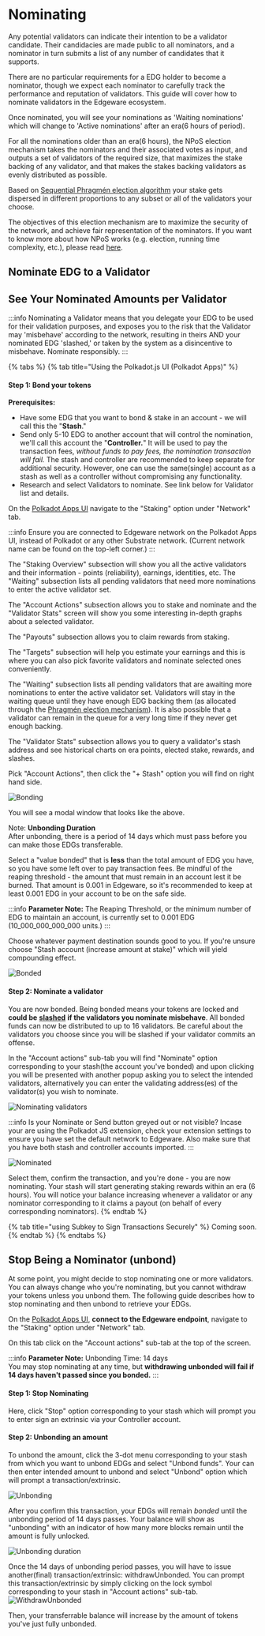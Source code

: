 # Nominating

Any potential validators can indicate their intention to be a validator candidate. Their candidacies are made public to all nominators, and a nominator in turn submits a list of any number of candidates that it supports.

There are no particular requirements for a EDG holder to become a nominator, though we expect each nominator to carefully track the performance and reputation of validators. This guide will cover how to nominate validators in the Edgeware ecosystem.

Once nominated, you will see your nominations as 'Waiting nominations' which will change to 'Active nominations' after an era(6 hours of period).

For all the nominations older than an era(6 hours), the NPoS election mechanism takes the nominators and their associated votes as input, and outputs a set of validators of the required size, that maximizes the stake backing of any validator, and that makes the stakes backing validators as evenly distributed as possible.

Based on [Sequential Phragmén election algorithm](https://wiki.polkadot.network/docs/en/learn-phragmen) your stake gets dispersed in different proportions to any subset or all of the validators your choose.

The objectives of this election mechanism are to maximize the security of the network, and achieve fair representation of the nominators. If you want to know more about how NPoS works (e.g. election, running time complexity, etc.), please read [here](http://research.web3.foundation/en/latest/polkadot/NPoS/).

## Nominate EDG to a Validator

## See Your Nominated Amounts per Validator

:::info
Nominating a Validator means that you delegate your EDG to be used for their validation purposes, and exposes you to the risk that the Validator may 'misbehave' according to the network, resulting in theirs AND your nominated EDG 'slashed,' or taken by the system as a disincentive to misbehave. Nominate responsibly.
:::

{% tabs %}
{% tab title="Using the Polkadot.js UI (Polkadot Apps)" %}

#### Step 1: Bond your tokens <a href="step-1-bond-your-tokens" id="step-1-bond-your-tokens"></a>

**Prerequisites:**

- Have some EDG that you want to bond & stake in an account - we will call this the "**Stash**."
- Send only 5-10 EDG to another account that will control the nomination, we'll call this account the "**Controller.**" It will be used to pay the transaction fees, _without funds to pay fees, the nomination transaction will fail._ The stash and controller are recommended to keep separate for additional security. However, one can use the same(single) account as a stash as well as a controller without compromising any functionality.
- Research and select Validators to nominate. See link below for Validator list and details.

On the [Polkadot Apps UI](https://polkadot.js.org/apps/?rpc=wss%3A%2F%2Fmainnet4.edgewa.re#/) navigate to the "Staking" option under "Network" tab.

:::info
Ensure you are connected to Edgeware network on the Polkadot Apps UI, instead of Polkadot or any other Substrate network. (Current network name can be found on the top-left corner.)
:::

The "Staking Overview" subsection will show you all the active validators and their information - points (reliability), earnings, identities, etc. The "Waiting" subsection lists all pending validators that need more nominations to enter the active validator set.

The "Account Actions" subsection allows you to stake and nominate and the "Validator Stats" screen will show you some interesting in-depth graphs about a selected validator.

The "Payouts" subsection allows you to claim rewards from staking.

The "Targets" subsection will help you estimate your earnings and this is where you can also pick favorite validators and nominate selected ones conveniently.

The "Waiting" subsection lists all pending validators that are awaiting more nominations to enter the active validator set. Validators will stay in the waiting queue until they have enough EDG backing them (as allocated through the [Phragmén election mechanism](https://wiki.polkadot.network/docs/en/learn-phragmen)). It is also possible that a validator can remain in the queue for a very long time if they never get enough backing.

The "Validator Stats" subsection allows you to query a validator's stash address and see historical charts on era points, elected stake, rewards, and slashes.

Pick "Account Actions", then click the "+ Stash" option you will find on right hand side.

![Bonding](https://raw.githubusercontent.com/Edgeware-Network/edgeware-documentation/master/docs/edgeware-runtime/staking/assets/images/nominating_1.jpg)

You will see a modal window that looks like the above.

Note: **Unbonding Duration**\
After unbonding, there is a period of 14 days which must pass before you can make those EDGs transferable.

Select a "value bonded" that is **less** than the total amount of EDG you have, so you have some left over to pay transaction fees. Be mindful of the reaping threshold - the amount that must remain in an account lest it be burned. That amount is 0.001 in Edgeware, so it's recommended to keep at least 0.001 EDG in your account to be on the safe side.

:::info
**Parameter Note:** The Reaping Threshold, or the minimum number of EDG to maintain an account, is currently set to 0.001 EDG (10_000_000_000_000 units.)
:::

Choose whatever payment destination sounds good to you. If you're unsure choose "Stash account (increase amount at stake)" which will yield compounding effect.

![Bonded](https://raw.githubusercontent.com/Edgeware-Network/edgeware-documentation/master/docs/edgeware-runtime/staking/assets/images/nominating_2.jpg)

#### Step 2: Nominate a validator

You are now bonded. Being bonded means your tokens are locked and **could be** [**slashed**](https://wiki.polkadot.network/docs/en/learn-staking#slashing) **if the validators you nominate misbehave**. All bonded funds can now be distributed to up to 16 validators. Be careful about the validators you choose since you will be slashed if your validator commits an offense.

In the "Account actions" sub-tab you will find "Nominate" option corresponding to your stash(the account you've bonded) and upon clicking you will be presented with another popup asking you to select the intended validators, alternatively you can enter the validating address(es) of the validator(s) you wish to nominate.

![Nominating validators](https://raw.githubusercontent.com/Edgeware-Network/edgeware-documentation/master/docs/edgeware-runtime/staking/assets/images/nominating_3.jpg)

:::info
Is your Nominate or Send button greyed out or not visible? Incase your are using the Polkadot JS extension, check your extension settings to ensure you have set the default network to Edgeware. Also make sure that you have both stash and controller accounts imported.
:::

![Nominated](https://raw.githubusercontent.com/Edgeware-Network/edgeware-documentation/master/docs/edgeware-runtime/staking/assets/images/nominating_4.jpg)

Select them, confirm the transaction, and you're done - you are now nominating. Your stash will start generating staking rewards within an era (6 hours). You will notice your balance increasing whenever a validator or any nominator corresponding to it claims a payout (on behalf of every corresponding nominators).
{% endtab %}

{% tab title="using Subkey to Sign Transactions Securely" %}
Coming soon.
{% endtab %}
{% endtabs %}

## Stop Being a Nominator (unbond)

At some point, you might decide to stop nominating one or more validators. You can always change who you're nominating, but you cannot withdraw your tokens unless you unbond them. The following guide describes how to stop nominating and then unbond to retrieve your EDGs.

On the [Polkadot Apps UI](https://polkadot.js.org/apps/?rpc=wss%3A%2F%2Fmainnet4.edgewa.re#/), **connect to the Edgeware endpoint**, navigate to the "Staking" option under "Network" tab.

On this tab click on the "Account actions" sub-tab at the top of the screen.

:::info
**Parameter Note:** Unbonding Time: 14 days\
You may stop nominating at any time, but **withdrawing unbonded will fail if 14 days haven't passed since you bonded.**
:::

#### Step 1: Stop Nominating

Here, click "Stop" option corresponding to your stash which will prompt you to enter sign an extrinsic via your Controller account.

#### Step 2: Unbonding an amount

To unbond the amount, click the 3-dot menu corresponding to your stash from which you want to unbond EDGs and select "Unbond funds". Your can then enter intended amount to unbond and select "Unbond" option which will prompt a transaction/extrinsic.

![Unbonding](https://raw.githubusercontent.com/Edgeware-Network/edgeware-documentation/master/docs/edgeware-runtime/staking/assets/images/nominating_5.png)

After you confirm this transaction, your EDGs will remain _bonded_ until the unbonding period of 14 days passes. Your balance will show as "unbonding" with an indicator of how many more blocks remain until the amount is fully unlocked.

![Unbonding duration](https://raw.githubusercontent.com/Edgeware-Network/edgeware-documentation/master/docs/edgeware-runtime/staking/assets/images/nominating_6.png)

Once the 14 days of unbonding period passes, you will have to issue another(final) transaction/extrinsic: withdrawUnbonded. You can prompt this transaction/extrinsic by simply clicking on the lock symbol corresponding to your stash in "Account actions" sub-tab. ![WithdrawUnbonded](https://raw.githubusercontent.com/Edgeware-Network/edgeware-documentation/master/docs/edgeware-runtime/staking/assets/images/nominating_7_1.jpg)

Then, your transferrable balance will increase by the amount of tokens you've just fully unbonded.
